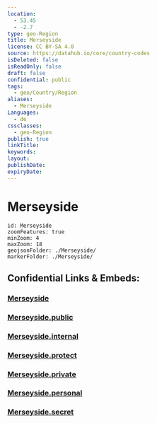 ```yaml
---
location:
  - 53.45
  - -2.7
type: geo-Region
title: Merseyside
license: CC BY-SA 4.0
source: https://datahub.io/core/country-codes
isDeleted: false
isReadOnly: false
draft: false
confidential: public
tags:
  - geo/Country/Region
aliases:
  - Merseyside
Languages:
  - de
cssclasses:
  - geo-Region
publish: true
linkTitle:
keywords:
layout:
publishDate:
expiryDate:
---
```


# Merseyside

```leaflet
id: Merseyside
zoomFeatures: true 
minZoom: 4 
maxZoom: 18
geojsonFolder: ./Merseyside/
markerFolder: ./Merseyside/
```


## Confidential Links & Embeds: 

### [Merseyside](/_Standards/Earth/Continent/Europe/Europe~North/UK/England/Regions~England/North_West_England/Merseyside.md) 

### [Merseyside.public](/_public/Earth/Continent/Europe/Europe~North/UK/England/Regions~England/North_West_England/Merseyside.public.md) 

### [Merseyside.internal](/_internal/Earth/Continent/Europe/Europe~North/UK/England/Regions~England/North_West_England/Merseyside.internal.md) 

### [Merseyside.protect](/_protect/Earth/Continent/Europe/Europe~North/UK/England/Regions~England/North_West_England/Merseyside.protect.md) 

### [Merseyside.private](/_private/Earth/Continent/Europe/Europe~North/UK/England/Regions~England/North_West_England/Merseyside.private.md) 

### [Merseyside.personal](/_personal/Earth/Continent/Europe/Europe~North/UK/England/Regions~England/North_West_England/Merseyside.personal.md) 

### [Merseyside.secret](/_secret/Earth/Continent/Europe/Europe~North/UK/England/Regions~England/North_West_England/Merseyside.secret.md)

